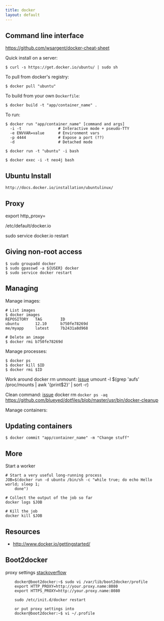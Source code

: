 ```yaml
---
title: docker
layout: default
---
```


Command line interface
----------------------

https://github.com/wsargent/docker-cheat-sheet

Quick install on a server:

    $ curl -s https://get.docker.io/ubuntu/ | sudo sh

To pull from docker's registry:

    $ docker pull "ubuntu"

To build from your own `Dockerfile`:

    $ docker build -t "app/container_name" .

To run:

    $ docker run "app/container_name" [command and args]
      -i -t                # Interactive mode + pseudo-TTY
      -e ENVVAR=value      # Environment vars
      -p 4444              # Expose a port (??)
      -d                   # Detached mode

    $ docker run -t "ubuntu" -i bash

    $ docker exec -i -t neo4j bash  


Ubuntu Install
-----------

    http://docs.docker.io/installation/ubuntulinux/

Proxy
-----------
export http_proxy=

/etc/default/docker.io

sudo service docker.io restart



Giving non-root access
-----------
    
    $ sudo groupadd docker
    $ sudo gpasswd -a ${USER} docker
    $ sudo service docker restart

Managing
--------

Manage images:

    # List images
    $ docker images
    REPOSITORY   TAG        ID
    ubuntu       12.10      b750fe78269d
    me/myapp     latest     7b2431a8d968

    # Delete an image
    $ docker rmi b750fe78269d

Manage processes:

    $ docker ps
    $ docker kill $ID
    $ docker rmi $ID

Work around docker rm unmount: [issue](https://github.com/dotcloud/docker/issues/3786#issuecomment-33471966)
    umount -l $(grep 'aufs' /proc/mounts | awk '{print$2}' | sort -r)

Clean command: [issue](https://github.com/dotcloud/docker/issues/928)
    docker rm `docker ps -aq`
    https://github.com/blueyed/dotfiles/blob/master/usr/bin/docker-cleanup

    

Manage containers:

Updating containers
-------------------

    $ docker commit "app/container_name" -m "Change stuff"

More
----

Start a worker

    # Start a very useful long-running process
    JOB=$(docker run -d ubuntu /bin/sh -c "while true; do echo Hello world; sleep 1; 
        done")

    # Collect the output of the job so far
    docker logs $JOB

    # Kill the job
    docker kill $JOB

Resources
---------

 * http://www.docker.io/gettingstarted/
 
Boot2docker
------------
proxy settings [stackoverflow](http://stackoverflow.com/questions/24489265/docker-boot2docker-set-http-https-proxies-for-docker-on-osx)
        
        docker@boot2docker:~$ sudo vi /var/lib/boot2docker/profile
        export HTTP_PROXY=http://your.proxy.name:8080
        export HTTPS_PROXY=http://your.proxy.name:8080
        
        sudo /etc/init.d/docker restart

        or put proxy settings into
        docker@boot2docker:~$ vi ~/.profile

        
        
        

